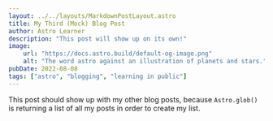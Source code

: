 ```yaml
---
layout: ../../layouts/MarkdownPostLayout.astro
title: My Third (Mock) Blog Post
author: Astro Learner
description: "This post will show up on its own!"
image:
    url: "https://docs.astro.build/default-og-image.png"
    alt: "The word astro against an illustration of planets and stars."
pubDate: 2022-08-08
tags: ["astro", "blogging", "learning in public"]
---
```

This post should show up with my other blog posts, because `Astro.glob()` is returning a list of all my posts in order to create my list.